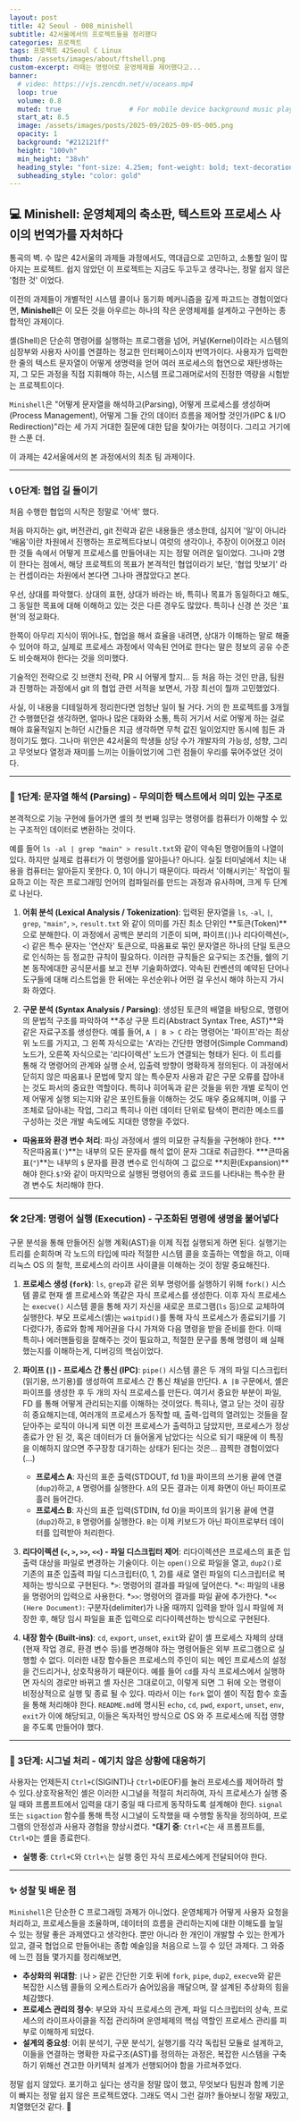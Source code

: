 ```yaml
---
layout: post 
title: 42 Seoul - 008_minishell
subtitle: 42서울에서의 프로젝트들을 정리했다
categories: 프로젝트
tags: 프로젝트 42Seoul C Linux 
thumb: /assets/images/about/ftshell.png
custom-excerpt: 라떼는 명령어로 운영체제를 제어했다고... 
banner:
  # video: https://vjs.zencdn.net/v/oceans.mp4
  loop: true
  volume: 0.8
  muted: true                 # For mobile device background music play 
  start_at: 8.5
  image: /assets/images/posts/2025-09/2025-09-05-005.png
  opacity: 1
  background: "#212121ff"
  height: "100vh"
  min_height: "38vh"
  heading_style: "font-size: 4.25em; font-weight: bold; text-decoration: underline"
  subheading_style: "color: gold"
---
```



## 💻 Minishell: 운영체제의 축소판, 텍스트와 프로세스 사이의 번역가를 자처하다

통곡의 벽.
수 많은 42서울의 과제들 과정에서도, 역대급으로 고민하고, 소통할 일이 많아지는 프로젝트. 
쉽지 않았던 이 프로젝트는 지금도 두고두고 생각나는, 정말 쉽지 않은 '험한 것' 이었다.

이전의 과제들이 개별적인 시스템 콜이나 동기화 메커니즘을 깊게 파고드는 경험이었다면, **Minishell**은 이 모든 것을 아우르는 하나의 작은 운영체제를 설계하고 구현하는 종합적인 과제이다. 

셸(Shell)은 단순히 명령어를 실행하는 프로그램을 넘어, 커널(Kernel)이라는 시스템의 심장부와 사용자 사이를 연결하는 정교한 인터페이스이자 번역가이다. 사용자가 입력한 한 줄의 텍스트 문자열이 어떻게 생명력을 얻어 여러 프로세스의 협연으로 재탄생하는지, 그 모든 과정을 직접 지휘해야 하는, 시스템 프로그래머로서의 진정한 역량을 시험받는 프로젝트이다.

`Minishell`은 "어떻게 문자열을 해석하고(Parsing), 어떻게 프로세스를 생성하며(Process Management), 어떻게 그들 간의 데이터 흐름을 제어할 것인가(IPC & I/O Redirection)"라는 세 가지 거대한 질문에 대한 답을 찾아가는 여정이다. 그리고 거기에 한 스푼 더.

이 과제는 42서울에서의 본 과정에서의 최초 팀 과제이다.

---

### 📞 0단계: 협업 길 들이기

처음 수행한 협업의 시작은 정말로 '어색' 했다.

처음 마지하는 git, 버전관리, git 전략과 같은 내용들은 생소한데, 심지어 '일'이 아니라 '배움'이란 차원에서 진행하는 프로젝트다보니 여럿의 생각이나, 주장이 이어졌고 이러한 것들 속에서 어떻게 프로세스를 만들어내는 지는 정말 어려운 일이었다. 그나마 2명이 한다는 점에서, 해당 프로젝트의 목표가 본격적인 협업이라기 보단, '협업 맛보기' 라는 컨셉이라는 차원에서 본다면 그나마 괜찮았다고 본다. 

우선, 상대를 파악했다. 상대의 표현, 상대가 바라는 바, 특히나 목표가 동일하다고 해도, 그 동일한 목표에 대해 이해하고 있는 것은 다른 경우도 많았다. 특히나 신경 쓴 것은 '표현'의 정교화다. 

한쪽이 아무리 지식이 뛰어나도, 협업을 해서 효율을 내려면, 상대가 이해하는 말로 해줄 수 있어야 하고, 실제로 프로세스 과정에서 약속된 언어로 한다는 말은 정보의 공유 수준도 비슷해져야 한다는 것을 의미했다. 

기술적인 전략으로 깃 브랜치 전략, PR 시 어떻게 할지... 등 처음 하는 것인 만큼, 팀원과 진행하는 과정에서 git 의 협업 관련 서적을 보면서, 가장 최선이 뭘까 고민했었다.

사실, 이 내용을 디테일하게 정리한다면 엄청난 일이 될 거다. 거의 한 프로젝트를 3개월간 수행했던걸 생각하면, 얼마나 많은 대화와 소통, 특히 거기서 서로 어떻게 하는 걸로 해야 효율적일지 논하던 시간들은 지금 생각하면 무척 값진 일이었지만 동시에 힘든 과정이기도 했다. 그나마 위안은 42서울의 학생들 상당 수가 개발자의 가능성, 성향, 그리고 무엇보다 열정과 재미를 느끼는 이들이었기에 그런 점들이 우리를 묶어주었던 것이다. 

---

### 📜 1단계: 문자열 해석 (Parsing) - 무의미한 텍스트에서 의미 있는 구조로

본격적으로 기능 구현에 들어가면 셸의 첫 번째 임무는 명령어를 컴퓨터가 이해할 수 있는 구조적인 데이터로 변환하는 것이다. 

예를 들어 `ls -al | grep "main" > result.txt`와 같이 약속된 명령어들의 나열이있다. 하지만 실제로 컴퓨터가 이 명령어를 알아듣나? 아니다. 실질 터미널에서 치는 내용을 컴퓨터는 알아듣지 못한다. 0, 1이 아니기 때문이다. 따라서 '이해시키는' 작업이 필요하고 이는 작은 프로그래밍 언어의 컴파일러를 만드는 과정과 유사하며, 크게 두 단계로 나뉜다.

1.  **어휘 분석 (Lexical Analysis / Tokenization)**:
    입력된 문자열을 `ls`, `-al`, `|`, `grep`, `"main"`, `>`, `result.txt` 와 같이 의미를 가진 최소 단위인 **토큰(Token)**으로 분해한다. 이 과정에서 공백은 분리의 기준이 되며, 파이프(`|`)나 리다이렉션(`>`, `<`) 같은 특수 문자는 '연산자' 토큰으로, 따옴표로 묶인 문자열은 하나의 단일 토큰으로 인식하는 등 정교한 규칙이 필요하다.
    이러한 규칙들은 요구되는 조건들, 쉘의 기본 동작에대한 공식문서를 보고 전부 기술화하였다. 약속된 컨벤션의 예약된 단어나 도구들에 대해 리스트업을 한 뒤에는 우선순위나 어떤 걸 우선시 해야 하는지 가시화 하였다.

2.  **구문 분석 (Syntax Analysis / Parsing)**:
    생성된 토큰의 배열을 바탕으로, 명령어의 문법적 구조를 파악하여 **추상 구문 트리(Abstract Syntax Tree, AST)**와 같은 자료구조를 생성한다. 예를 들어, `A | B > C` 라는 명령어는 '파이프'라는 최상위 노드를 가지고, 그 왼쪽 자식으로는 'A'라는 간단한 명령어(Simple Command) 노드가, 오른쪽 자식으로는 '리다이렉션' 노드가 연결되는 형태가 된다. 이 트리를 통해 각 명령어의 관계와 실행 순서, 입출력 방향이 명확하게 정의된다. 이 과정에서 닫히지 않은 따옴표나 문법에 맞지 않는 특수문자 사용과 같은 구문 오류를 잡아내는 것도 파서의 중요한 역할이다. 특히나 히어독과 같은 것들을 위한 개별 로직이 언제 어떻게 실행 되는지와 같은 포인트들을 이해하는 것도 매우 중요헤지며, 이를 구조체로 담아내는 작업, 그리고 특히나 이런 데이터 단위로 탐색이 편리한 메소드를 구성하는 것은 개발 속도에도 지대한 영향을 주었다.

* **따옴표와 환경 변수 처리**: 파싱 과정에서 셸의 미묘한 규칙들을 구현해야 한다.
    ***작은따옴표(`'`)**는 내부의 모든 문자를 해석 없이 문자 그대로 취급한다.
    ***큰따옴표(`"`)**는 내부의 `$` 문자를 환경 변수로 인식하여 그 값으로 **치환(Expansion)**해야 한다.`$?`와 같이 마지막으로 실행된 명령어의 종료 코드를 나타내는 특수한 환경 변수도 처리해야 한다.

---

### 🛠️ 2단계: 명령어 실행 (Execution) - 구조화된 명령에 생명을 불어넣다

구문 분석을 통해 만들어진 실행 계획(AST)을 이제 직접 실행되게 하면 된다. 실행기는 트리를 순회하며 각 노드의 타입에 따라 적절한 시스템 콜을 호출하는 역할을 하고, 이때 리눅스 OS 의 철학, 프로세스의 라이프 사이클을 이해하는 것이 정말 중요해진다.

1.  **프로세스 생성 (`fork`)**:
    `ls`, `grep`과 같은 외부 명령어를 실행하기 위해 `fork()` 시스템 콜로 현재 셸 프로세스와 똑같은 자식 프로세스를 생성한다. 이후 자식 프로세스는 `execve()` 시스템 콜을 통해 자기 자신을 새로운 프로그램(`ls` 등)으로 교체하여 실행한다. 부모 프로세스(셸)는 `waitpid()`를 통해 자식 프로세스가 종료되기를 기다렸다가, 종료와 함께 제어권을 다시 가져와 다음 명령을 받을 준비를 한다. 이때 특히나 에러핸들링을 잘해주는 것이 필요하고, 적절한 문구를 통해 명령이 왜 실패했는지를 이해하는게, 디버깅의 핵심이었다.

2.  **파이프 (`|`) - 프로세스 간 통신 (IPC)**:
    `pipe()` 시스템 콜은 두 개의 파일 디스크립터(읽기용, 쓰기용)를 생성하여 프로세스 간 통신 채널을 만단다. `A |B` 구문에서, 셸은 파이프를 생성한 후 두 개의 자식 프로세스를 만든다. 
    여기서 중요한 부분이 파일, FD 를 통해 어떻게 관리되는지를 이해하는 것이었다. 특히나, 열고 닫는 것이 굉장히 중요해지는데, 여러개의 프로세스가 동작할 때, 출력-입력의 열려있는 것들을 잘 닫아주는 로직이 아니게 되면 이전 프로세스가 출력하고 담았지만, 프로세스가 정상 종료가 안 된 것, 혹은 데이터가 더 들어올게 남았다는 식으로 되기 때문에 이 특징을 이해하지 않으면 주구장창 대기하는 상태가 된다는 것은... 끔찍한 경험이었다(...)
    * **프로세스 A**: 자신의 표준 출력(STDOUT, fd 1)을 파이프의 쓰기용 끝에 연결(`dup2`)하고, `A` 명령어를 실행한다. `A`의 모든 결과는 이제 화면이 아닌 파이프로 흘러 들어간다.
    * **프로세스 B**: 자신의 표준 입력(STDIN, fd 0)을 파이프의 읽기용 끝에 연결(`dup2`)하고, `B` 명령어를 실행한다. `B`는 이제 키보드가 아닌 파이프로부터 데이터를 입력받아 처리한다.

3.  **리다이렉션 (`<`, `>`, `>>`, `<<`) - 파일 디스크립터 제어**:
리다이렉션은 프로세스의 표준 입출력 대상을 파일로 변경하는 기술이다. 이는 `open()`으로 파일을 열고, `dup2()`로 기존의 표준 입출력 파일 디스크립터(0, 1, 2)를 새로 열린 파일의 디스크립터로 복제하는 방식으로 구현된다.
    *`>`: 명령어의 결과를 파일에 덮어쓴다.
    *`<`: 파일의 내용을 명령어의 입력으로 사용한다.
    *`>>`: 명령어의 결과를 파일 끝에 추가한다.
    *`<< (Here Document)`: 구분자(delimiter)가 나올 때까지 입력을 받아 임시 파일에 저장한 후, 해당 임시 파일을 표준 입력으로 리다이렉션하는 방식으로 구현된다.

4.  **내장 함수 (Built-ins)**:
    `cd`, `export`, `unset`, `exit`와 같이 셸 프로세스 자체의 상태(현재 작업 경로, 환경 변수 등)를 변경해야 하는 명령어들은 외부 프로그램으로 실행할 수 없다. 이러한 내장 함수들은 프로세스의 주인이 되는 메인 프로세스의 설정을 건드리거나, 상호작용하기 때문이다. 예를 들어 `cd`를 자식 프로세스에서 실행하면 자식의 경로만 바뀌고 셸 자신은 그대로이고, 이렇게 되면 그 뒤에 오는 명령이 비정상적으로 실행 및 종료 될 수 있다. 따라서 이는 `fork` 없이 셸이 직접 함수 호출을 통해 처리해야 한다. `README.md`에 명시된 `echo`, `cd`, `pwd`, `export`, `unset`, `env`, `exit`가 이에 해당되고, 이들은 독자적인 방식으로 OS 와 주 프로세스에 직접 영향을 주도록 만들어야 했다.

---

### 🚦 3단계: 시그널 처리 - 예기치 않은 상황에 대응하기

사용자는 언제든지 `Ctrl+C`(SIGINT)나 `Ctrl+D`(EOF)를 눌러 프로세스를 제어하려 할 수 있다.상호작용적인 셸은 이러한 시그널을 적절히 처리하여, 자식 프로세스가 실행 중일 때와 프롬프트에서 입력을 대기 중일 때 다르게 동작하도록 설계해야 한다. `signal` 또는 `sigaction` 함수를 통해 특정 시그널이 도착했을 때 수행할 동작을 정의하여, 프로그램의 안정성과 사용자 경험을 향상시켰다.
***대기 중**: `Ctrl+C`는 새 프롬프트를, `Ctrl+D`는 셸을 종료한다.
* **실행 중**: `Ctrl+C`와 `Ctrl+\`는 실행 중인 자식 프로세스에게 전달되어야 한다.

---

### ✨ 성찰 및 배운 점

`Minishell`은 단순한 C 프로그래밍 과제가 아니었다. 운영체제가 어떻게 사용자 요청을 처리하고, 프로세스들을 조율하며, 데이터의 흐름을 관리하는지에 대한 이해도를 높일 수 있는 정말 좋은 과제였다고 생각한다. 뿐만 아니라 한 개인이 개발할 수 있는 한계가 있고, 결국 협업으로 만들어내는 종합 예술임을 처음으로 느낄 수 있던 과제다. 그 와중에 느낀 점들 몇가지를 정리해보면,

* **추상화의 위대함**: `|`나 `>` 같은 간단한 기호 뒤에 `fork`, `pipe`, `dup2`, `execve`와 같은 복잡한 시스템 콜들의 오케스트라가 숨어있음을 깨달으며, 잘 설계된 추상화의 힘을 체감했다.
* **프로세스 관리의 정수**: 부모와 자식 프로세스의 관계, 파일 디스크립터의 상속, 프로세스의 라이프사이클을 직접 관리하며 운영체제의 핵심 역할인 프로세스 관리를 피부로 이해하게 되었다.
* **설계의 중요성**: 어휘 분석기, 구문 분석기, 실행기를 각각 독립된 모듈로 설계하고, 이들을 연결하는 명확한 자료구조(AST)를 정의하는 과정은, 복잡한 시스템을 구축하기 위해선 견고한 아키텍처 설계가 선행되어야 함을 가르쳐주었다.

정말 쉽지 않았다. 
포기하고 싶다는 생각을 정말 많이 했고, 무엇보다 팀원과 함께 기운이 빠지는 정말 쉽지 않은 프로젝트였다.
그래도 역시 그런 걸까? 돌아보니 정말 재밌고, 치열했던것 같다. 🤣